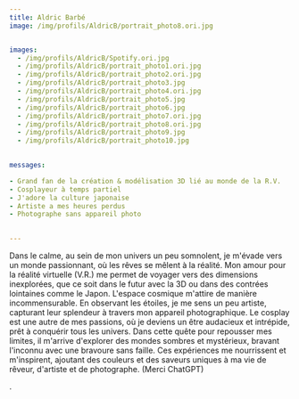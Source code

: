 ```yaml
---
title: Aldric Barbé
image: /img/profils/AldricB/portrait_photo8.ori.jpg


images:
  - /img/profils/AldricB/Spotify.ori.jpg
  - /img/profils/AldricB/portrait_photo1.ori.jpg
  - /img/profils/AldricB/portrait_photo2.ori.jpg
  - /img/profils/AldricB/portrait_photo3.jpg
  - /img/profils/AldricB/portrait_photo4.ori.jpg
  - /img/profils/AldricB/portrait_photo5.jpg
  - /img/profils/AldricB/portrait_photo6.jpg
  - /img/profils/AldricB/portrait_photo7.ori.jpg
  - /img/profils/AldricB/portrait_photo8.ori.jpg
  - /img/profils/AldricB/portrait_photo9.jpg
  - /img/profils/AldricB/portrait_photo10.jpg
  

messages:

- Grand fan de la création & modélisation 3D lié au monde de la R.V.
- Cosplayeur à temps partiel
- J'adore la culture japonaise
- Artiste a mes heures perdus
- Photographe sans appareil photo
  

---
```


Dans le calme, au sein de mon univers un peu somnolent, je m'évade vers un monde passionnant, où les rêves se mêlent à la réalité. Mon amour pour la réalité virtuelle (V.R.) me permet de voyager vers des dimensions inexplorées, que ce soit dans le futur avec la 3D ou dans des contrées lointaines comme le Japon. L'espace cosmique m'attire de manière incommensurable. En observant les étoiles, je me sens un peu artiste, capturant leur splendeur à travers mon appareil photographique. Le cosplay est une autre de mes passions, où je deviens un être audacieux et intrépide, prêt à conquérir tous les univers. Dans cette quête pour repousser mes limites, il m'arrive d'explorer des mondes sombres et mystérieux, bravant l'inconnu avec une bravoure sans faille. Ces expériences me nourrissent et m'inspirent, ajoutant des couleurs et des saveurs uniques à ma vie de rêveur, d'artiste et de photographe. (Merci ChatGPT)

.
